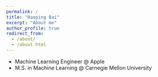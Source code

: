 ```yaml
---
permalink: /
title: "Haoping Bai"
excerpt: "About me"
author_profile: true
redirect_from: 
  - /about/
  - /about.html
---
```


- Machine Learning Engineer @ Apple
- M.S. in Machine Learning @ Carnegie Mellon University

